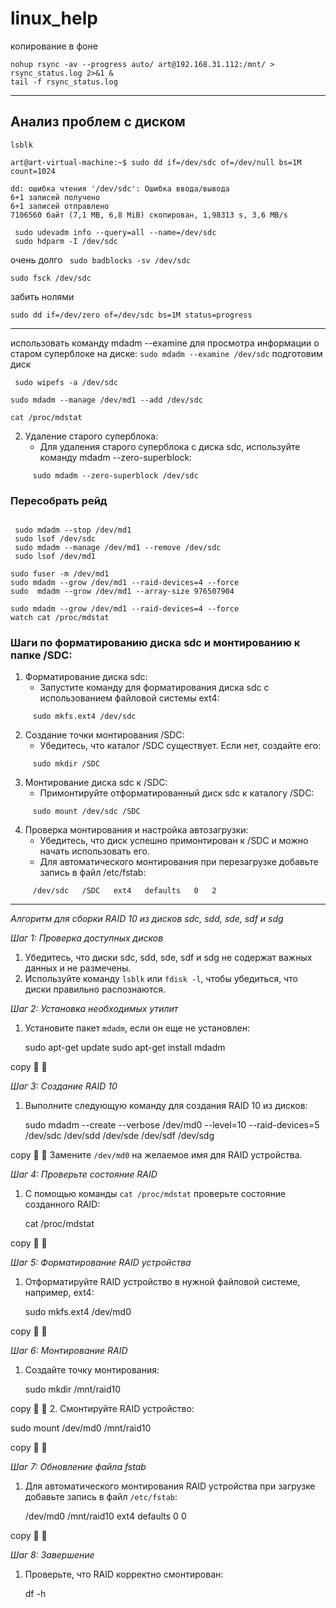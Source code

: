# linux_help


копирование в фоне 
```
nohup rsync -av --progress auto/ art@192.168.31.112:/mnt/ > rsync_status.log 2>&1 &
tail -f rsync_status.log
```
-----------------------------------------------------------------------------------
## Анализ проблем с диском


```
lsblk

art@art-virtual-machine:~$ sudo dd if=/dev/sdc of=/dev/null bs=1M count=1024
```
```
dd: ошибка чтения '/dev/sdc': Ошибка ввода/вывода
6+1 записей получено
6+1 записей отправлено
7106560 байт (7,1 MB, 6,8 MiB) скопирован, 1,98313 s, 3,6 MB/s
```
```
 sudo udevadm info --query=all --name=/dev/sdc
 sudo hdparm -I /dev/sdc
```

очень долго
`` sudo badblocks -sv /dev/sdc``

``sudo fsck /dev/sdc``


забить нолями

```
sudo dd if=/dev/zero of=/dev/sdc bs=1M status=progress
```
-----------------------------------------------------------------------------------
использовать команду mdadm --examine для просмотра информации о старом суперблоке на диске:
  ``
     sudo mdadm --examine /dev/sdc
``
подготовим диск
```
 sudo wipefs -a /dev/sdc
```
```
sudo mdadm --manage /dev/md1 --add /dev/sdc
```
```
cat /proc/mdstat

```

2. Удаление старого суперблока:
   - Для удаления старого суперблока с диска sdc, используйте команду mdadm --zero-superblock:
     
```
     sudo mdadm --zero-superblock /dev/sdc
```
     

### Пересобрать рейд
```

 sudo mdadm --stop /dev/md1
 sudo lsof /dev/sdc
 sudo mdadm --manage /dev/md1 --remove /dev/sdc
 sudo lsof /dev/md1

sudo fuser -m /dev/md1
sudo mdadm --grow /dev/md1 --raid-devices=4 --force
sudo  mdadm --grow /dev/md1 --array-size 976507904

sudo mdadm --grow /dev/md1 --raid-devices=4 --force
watch cat /proc/mdstat
```



### Шаги по форматированию диска sdc и монтированию к папке /SDC:

1. Форматирование диска sdc:
   - Запустите команду для форматирования диска sdc с использованием файловой системы ext4:
     
```
     sudo mkfs.ext4 /dev/sdc
 ```    

2. Создание точки монтирования /SDC:
   - Убедитесь, что каталог /SDC существует. Если нет, создайте его:
     
```
     sudo mkdir /SDC
 ```    

3. Монтирование диска sdc к /SDC:
   - Примонтируйте отформатированный диск sdc к каталогу /SDC:
     
```
     sudo mount /dev/sdc /SDC
```     

4. Проверка монтирования и настройка автозагрузки:
   - Убедитесь, что диск успешно примонтирован к /SDC и можно начать использовать его.
   - Для автоматического монтирования при перезагрузке добавьте запись в файл /etc/fstab:
     
```
     /dev/sdc   /SDC   ext4   defaults   0   2
```



------------------------------------------------------------

*Алгоритм для сборки RAID 10 из дисков sdc, sdd, sde, sdf и sdg*

*Шаг 1: Проверка доступных дисков*
1. Убедитесь, что диски sdc, sdd, sde, sdf и sdg не содержат важных данных и не размечены.
2. Используйте команду `lsblk` или `fdisk -l`, чтобы убедиться, что диски правильно распознаются.

*Шаг 2: Установка необходимых утилит*
1. Установите пакет `mdadm`, если он еще не установлен:
   
   sudo apt-get update
   sudo apt-get install mdadm
   
copy



*Шаг 3: Создание RAID 10*
1. Выполните следующую команду для создания RAID 10 из дисков:
   
   sudo mdadm --create --verbose /dev/md0 --level=10 --raid-devices=5 /dev/sdc /dev/sdd /dev/sde /dev/sdf /dev/sdg
   
copy


   Замените `/dev/md0` на желаемое имя для RAID устройства.

*Шаг 4: Проверьте состояние RAID*
1. С помощью команды `cat /proc/mdstat` проверьте состояние созданного RAID:
   
   cat /proc/mdstat
   
copy



*Шаг 5: Форматирование RAID устройства*
1. Отформатируйте RAID устройство в нужной файловой системе, например, ext4:
   
   sudo mkfs.ext4 /dev/md0
   
copy



*Шаг 6: Монтирование RAID*
1. Создайте точку монтирования:
   
   sudo mkdir /mnt/raid10
   
copy


2. Смонтируйте RAID устройство:
   
   sudo mount /dev/md0 /mnt/raid10
   
copy



*Шаг 7: Обновление файла fstab*
1. Для автоматического монтирования RAID устройства при загрузке добавьте запись в файл `/etc/fstab`:
   
   /dev/md0    /mnt/raid10    ext4    defaults    0    0
   
copy



*Шаг 8: Завершение*
1. Проверьте, что RAID корректно смонтирован:
   
   df -h


     
